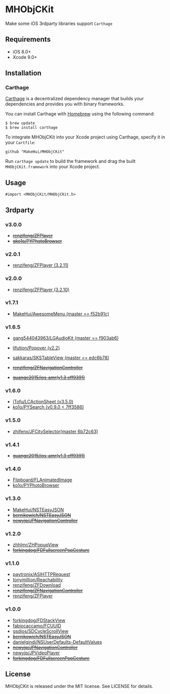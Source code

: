 # MHObjCKit

Make some iOS 3rdparty libraries support `Carthage`

## Requirements

- iOS 8.0+
- Xcode 9.0+

## Installation

### Carthage

[Carthage](https://github.com/Carthage/Carthage) is a decentralized dependency manager that builds your dependencies and provides you with binary frameworks.

You can install Carthage with [Homebrew](http://brew.sh/) using the following command:

```
$ brew update
$ brew install carthage
```

To integrate MHObjCKit into your Xcode project using Carthage, specify it in your `Cartfile`:

```
github "MakeHui/MHObjCKit"
```

Run `carthage update` to build the framework and drag the built `MHObjCKit.framework` into your Xcode project.

## Usage

```
#import <MHObjCKit/MHObjCKit.h>
```

## 3rdparty

### v3.0.0

- ~~[renzifeng/ZFPlayer](https://github.com/renzifeng/ZFPlayer)~~
- ~~[gko1o/PYPhotoBrowser](https://github.com/ko1o/PYPhotoBrowser)~~

### v2.0.1

- [renzifeng/ZFPlayer (3.2.11)](https://github.com/renzifeng/ZFPlayer) 

### v2.0.0

- [renzifeng/ZFPlayer (3.2.10)](https://github.com/renzifeng/ZFPlayer) 

### v1.7.1

- [MakeHui/AwesomeMenu (master == f52b91c)](https://github.com/MakeHui/AwesomeMenu)

### v1.6.5

- [gang544043963/LGAudioKit (master == f903ab6)](https://github.com/gang544043963/LGAudioKit)
- [lifution/Popover (v2.2)](https://github.com/lifution/Popover)
- [sakkaras/SKSTableView (master == edc6b78)](https://github.com/sakkaras/SKSTableView)

- ~~[renzifeng/ZFNavigationController](https://github.com/renzifeng/ZFNavigationController)~~
- ~~[guange2015/ios-amr(v1.3 eff9391)](https://github.com/guange2015/ios-amr)~~

### v1.6.0

- [iTofu/LCActionSheet (v3.5.0)](https://github.com/iTofu/LCActionSheet)
- [ko1o/PYSearch (v0.9.0 < 7ff3586)](https://github.com/ko1o/PYSearch)

### v1.5.0

- [zhifenx/JFCitySelector(master 6b72c63)](https://github.com/zhifenx/JFCitySelector)

### v1.4.1

- ~~[guange2015/ios-amr(v1.3 eff9391)](https://github.com/guange2015/ios-amr)~~

### v1.4.0

- [Flipboard/FLAnimatedImage](https://github.com/Flipboard/FLAnimatedImage)
- [ko1o/PYPhotoBrowser](https://github.com/ko1o/PYPhotoBrowser)

### v1.3.0

- [MakeHui/NSTEasyJSON](https://github.com/MakeHui/NSTEasyJSON)
- ~~[bernikowich/NSTEasyJSON](https://github.com/bernikowich/NSTEasyJSON)~~
- ~~[newyjp/JPNavigationController](https://github.com/newyjp/JPNavigationController)~~

### v1.2.0

- [zhhlmr/ZHPopupView](https://github.com/zhhlmr/ZHPopupView)
- ~~[forkingdog/FDFullscreenPopGesture](https://github.com/forkingdog/FDFullscreenPopGesture)~~

### v1.1.0

- [paytronix/ASIHTTPRequest](https://github.com/paytronix/ASIHTTPRequest)
- [tonymillion/Reachability](https://github.com/tonymillion/Reachability)
- [renzifeng/ZFDownload](https://github.com/renzifeng/ZFDownload)
- ~~[renzifeng/ZFNavigationController](https://github.com/renzifeng/ZFNavigationController)~~
- [renzifeng/ZFPlayer](https://github.com/renzifeng/ZFPlayer)

### v1.0.0

- [forkingdog/FDStackView](https://github.com/forkingdog/FDStackView)
- [fabiocaccamo/FCUUID](https://github.com/fabiocaccamo/FCUUID)
- [gsdios/SDCycleScrollView](https://github.com/gsdios/SDCycleScrollView)
- ~~[bernikowich/NSTEasyJSON](https://github.com/bernikowich/NSTEasyJSON)~~
- [danielgindi/NSUserDefaults-DefaultValues](https://github.com/danielgindi/NSUserDefaults-DefaultValues)
- ~~[newyjp/JPNavigationController](https://github.com/newyjp/JPNavigationController)~~
- [newyjp/JPVideoPlayer](https://github.com/newyjp/JPVideoPlayer)
- ~~[forkingdog/FDFullscreenPopGesture](https://github.com/forkingdog/FDFullscreenPopGesture)~~

## License

MHObjCKit is released under the MIT license. See LICENSE for details.
